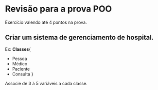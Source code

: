 # Revisão para a prova POO 

Exercício valendo até 4 pontos na prova.

## Criar um sistema de gerenciamento de hospital.

Ex: **Classes**{
- Pessoa
- Médico
- Paciente
- Consulta
}

Associe de 3 à 5 variáveis a cada classe.
